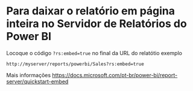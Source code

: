 # Para daixar o relatório em página inteira no Servidor de Relatórios do Power BI

Locoque o código ```?rs:embed=true``` no final da URL do relatótio exemplo

```http://myserver/reports/powerbi/Sales?rs:embed=true```

Mais informações https://docs.microsoft.com/pt-br/power-bi/report-server/quickstart-embed

